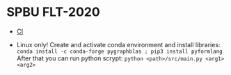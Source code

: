 # SPBU FLT-2020
 - [CI](https://travis-ci.com/github/AlanGamaonov/spbu-gdb2020)

 - Linux only!
 Create and activate conda environment and install libraries:
	`conda install -c conda-forge pygraphblas ; pip3 install pyformlang`
After that you can run python scrypt:
	`python <path>/src/main.py <arg1> <arg2>`
